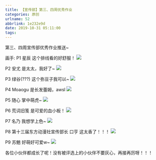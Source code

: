 ```yaml
---
title: 【宣传部】第三、四周优秀作业
categories: 原创
urlname: 52
abbrlink: 1e232e9d
date: 2019-10-31 05:11:00
tags:
---
```

<!--markdown-->第三、四周宣传部优秀作业推送~
画手:
P1 星辰 这个排线看的好舒服！
![](https://pic.superbed.cn/item/5dba6b05bd461d945a79f45a.jpg)

P2 安尤 是太太，我好了~
![](https://pic.superbed.cn/item/5dba6b05bd461d945a79f481.jpg)

P3 绿谷(???)  这个弥豆子我可以~
![](https://pic.superbed.cn/item/5dba6b05bd461d945a79f477.jpg)

P4 Moaogu 是长发蕾姆，awsl
![](https://pic.superbed.cn/item/5dba6b05bd461d945a79f475.jpg)

P5 随心 掌中萌虎~
![](https://ae01.alicdn.com/kf/H450e6faa737047b4b8136563a7b4b803L.jpg)

P6 荒词旧笺 是可爱的血小板！
![](https://pic.superbed.cn/item/5dba6ca2bd461d945a7a1baa.jpg)

P7 名乃 我想学上色~
![](https://pic.superbed.cn/item/5dba6ca2bd461d945a7a1ba0.jpg)

P8 第十三届东方动漫社宣传部长 口亨  这太香了！！！
![](https://pic.superbed.cn/item/5dba6ca2bd461d945a7a1bb3.jpg)

P9 苏魈 好萌好可爱w~
![](https://pic.superbed.cn/item/5dba6ca2bd461d945a7a1ba7.jpg)

各位小伙伴都成长了呢！没有被评选上的小伙伴不要灰心，再接再厉呀！！！